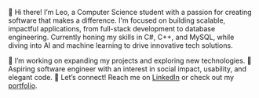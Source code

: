 👋 Hi there! I’m Leo, a Computer Science student with a passion for creating software that makes a difference. I'm focused on building scalable, impactful applications, from full-stack development to database engineering. Currently honing my skills in C#, C++, and MySQL, while diving into AI and machine learning to drive innovative tech solutions.

🌱 I’m working on expanding my projects and exploring new technologies.
💼 Aspiring software engineer with an interest in social impact, usability, and elegant code.
🔗 Let’s connect! Reach me on [LinkedIn](https://www.linkedin.com/in/leonardo-gonzalez-53230432b/) or check out my [portfolio](https://leonardoglz.com).
